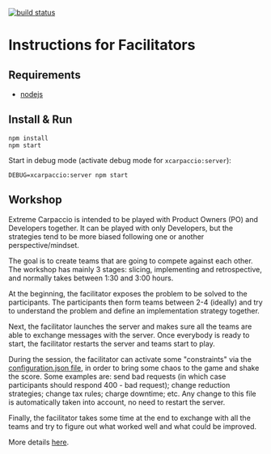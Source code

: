 [![build status](https://travis-ci.org/dlresende/extreme-carpaccio.svg?branch=master)]()

# Instructions for Facilitators

## Requirements
- [nodejs](https://nodejs.org/en/)

## Install & Run

```
npm install
npm start
```
Start in debug mode (activate debug mode for `xcarpaccio:server`):

```
DEBUG=xcarpaccio:server npm start
```

## Workshop
Extreme Carpaccio is intended to be played with Product Owners (PO) and Developers together. It can be played with only Developers, but the strategies tend to be more biased following one or another perspective/mindset.

The goal is to create teams that are going to compete against each other. The workshop has mainly 3 stages: slicing, implementing and retrospective, and normally takes between 1:30 and 3:00 hours.

At the beginning, the facilitator exposes the problem to be solved to the participants. The participants then form teams between 2-4 (ideally) and try to understand the problem and define an implementation strategy together.

Next, the facilitator launches the server and makes sure all the teams are able to exchange messages with the server. Once everybody is ready to start, the facilitator restarts the server and teams start to play.

During the session, the facilitator can activate some "constraints" via the [configuration.json file](https://github.com/dlresende/extreme-carpaccio/blob/master/server/configuration.json), in order to bring some chaos to the game and shake the score. Some examples are: send bad requests (in which case participants should respond 400 - bad request); change reduction strategies; change tax rules; charge downtime; etc. Any change to this file is automatically taken into account, no need to restart the server.

Finally, the facilitator takes some time at the end to exchange with all the teams and try to figure out what worked well and what could be improved.

More details [here](https://diegolemos.net/2016/01/07/extreme-carpaccio/).

